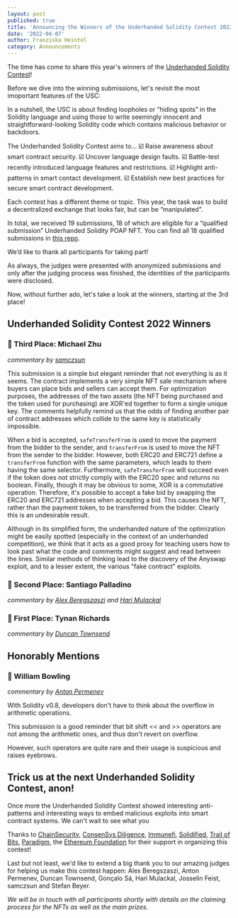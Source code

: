 ```yaml
---
layout: post
published: true
title: 'Announcing the Winners of the Underhanded Solidity Contest 2022'
date: '2022-04-07'
author: Franziska Heintel
category: Announcements
---
```


The time has come to share this year's winners of the [Underhanded Solidity Contest](https://blog.soliditylang.org/2022/02/09/underhanded-solidity-contest-2022-announcement/)!

Before we dive into the winning submissions, let's revisit the most imoportant features of the USC:

In a nutshell, the USC is about finding loopholes or “hiding spots” in the Solidity language and using those to write seemingly innocent and straightforward-looking Solidity code which contains malicious behavior or backdoors.

The Underhanded Solidity Contest aims to...
☑️ Raise awareness about smart contract security.
☑️ Uncover language design faults.
☑️ Battle-test recently introduced language features and restrictions.
☑️ Highlight anti-patterns in smart contact development.
☑️ Establish new best practices for secure smart contract development.

Each contest has a different theme or topic. This year, the task was to build a decentralized exchange that looks fair, but can be “manipulated”.

In total, we received 19 submissions, 18 of which are eligible for a “qualified submission” Underhanded Solidity POAP NFT. You can find all 18 qualified submissions in [this repo](https://github.com/ethereum/solidity-underhanded-contest/tree/master/2022/submissions_2022). 

We’d like to thank all participants for taking part! 

As always, the judges were presented with anonymized submissions and only after the judging process was finished, the identities of the participants were disclosed.

Now, without further ado, let's take a look at the winners, starting at the 3rd place!

## Underhanded Solidity Contest 2022 Winners

### 🥉 Third Place: Michael Zhu

_commentary by [samczsun](https://twitter.com/samczsun)_
 
This submission is a simple but elegant reminder that not everything is as it seems. The contract implements a very simple NFT sale mechanism where buyers can place bids and sellers can accept them. For optimization purposes, the addresses of the two assets (the NFT being purchased and the token used for purchasing) are XOR'ed together to form a single unique key. The comments helpfully remind us that the odds of finding another pair of contract addresses which collide to the same key is statistically impossible.

When a bid is accepted, ``safeTransferFrom`` is used to move the payment from the bidder to the sender, and ``transferFrom`` is used to move the NFT from the sender to the bidder. However, both ERC20 and ERC721 define a ``transferFrom`` function with the same parameters, which leads to them having the same selector. Furthermore, ``safeTransferFrom`` will succeed even if the token does not strictly comply with the ERC20 spec and returns no boolean. Finally, though it may be obvious to some, XOR is a commutative operation. Therefore, it's possible to accept a fake bid by swapping the ERC20 and ERC721 addresses when accepting a bid. This causes the NFT, rather than the payment token, to be transferred from the bidder. Clearly this is an undesirable result.

Although in its simplified form, the underhanded nature of the optimization might be easily spotted (especially in the context of an underhanded competition), we think that it acts as a good proxy for teaching users how to look past what the code and comments might suggest and read between the lines. Similar methods of thinking lead to the discovery of the Anyswap exploit, and to a lesser extent, the various "fake contract" exploits.

### 🥈 Second Place: Santiago Palladino

_commentary by [Alex Beregszaszi](https://twitter.com/alexberegszaszi) and [Hari Mulackal](https://twitter.com/_hrkrshnn)_



### 🥇 First Place: Tynan Richards

_commentary by [Duncan Townsend](https://twitter.com/duncancmt)_



## Honorably Mentions

### 💐  William Bowling

_commentary by [Anton Permenev](https://twitter.com/a_permenev)_

With Solidity v0.8, developers don't have to think about the overflow in arithmetic operations.

This submission is a good reminder that bit shift << and >> operators are not among the arithmetic ones, and thus don't revert on overflow.

However, such operators are quite rare and their usage is suspicious and raises eyebrows.

## Trick us at the next Underhanded Solidity Contest, anon!

Once more the Underhanded Solidity Contest showed interesting anti-patterns and interesting ways to embed malicious exploits into smart contract systems. We can't wait to see what you 

Thanks to [ChainSecurity](https://chainsecurity.com/), [ConsenSys Diligence](), [Immunefi](), [Solidified](), [Trail of Bits](), [Paradigm](), the [Ethereum Foundation]() for their support in organizing this contest!

Last  but not least, we'd like to extend a big thank you to our amazing judges for helping us make this contest happen: Alex Beregszaszi, Anton Permenev, Duncan Townsend, Gonçalo Sá, Hari Mulackal, Josselin Feist, samczsun and Stefan Beyer.

_We will be in touch with all participants shortly with details on the claiming process for the NFTs as well as the main prizes._